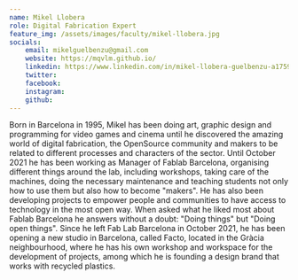 ```yaml
---
name: Mikel Llobera
role: Digital Fabrication Expert 
feature_img: /assets/images/faculty/mikel-llobera.jpg
socials:
    email: mikelguelbenzu@gmail.com 
    website: https://mqvlm.github.io/
    linkedin: https://www.linkedin.com/in/mikel-llobera-guelbenzu-a175991a1/?originalSubdomain=es
    twitter:
    facebook:
    instagram:
    github:
---
```


Born in Barcelona in 1995, Mikel has been doing art, graphic design and programming for video games and cinema until he discovered the amazing world of digital fabrication, the OpenSource community and makers to be related to different processes and characters of the sector. Until October 2021 he has been working as Manager of Fablab Barcelona, organising different things around the lab, including workshops, taking care of the machines, doing the necessary maintenance and teaching students not only how to use them but also how to become "makers". He has also been developing projects to empower people and communities to have access to technology in the most open way. When asked what he liked most about Fablab Barcelona he answers without a doubt: "Doing things" but "Doing open things". Since he left Fab Lab Barcelona in October 2021, he has been opening a new studio in Barcelona, called Facto, located in the Gràcia neighbourhood, where he has his own workshop and workspace for the development of projects, among which he is founding a design brand that works with recycled plastics.
